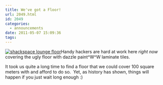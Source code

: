 ```yaml
---
title: We've got a Floor!
url: 2049.html
id: 2049
categories:
  - announcements
date: 2011-05-07 15:09:36
tags:
---
```


[![](https://blog.shackspace.de/wp-content/uploads/2011/05/IMG_7811-300x200.jpg "shackspace lounge floor")](https://blog.shackspace.de/wp-content/uploads/2011/05/IMG_7811.jpg)Handy hackers are hard at work here _right now_ covering the ugly floor with dazzle paint^W^W laminate tiles.

It took us quite a long time to find a floor that we could cover 100 square meters with and afford to do so.  Yet, as history has shown, things will happen if you just wait long enough :)